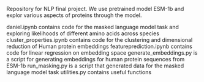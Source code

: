 Repository for NLP final project. We use pretrained model ESM-1b and explor various aspects of proteins through the model.

daniel.ipynb contains code for the masked language model task and exploring likelihoods of different amino acids across species
cluster_properties.ipynb contains code for the clustering and dimensional reduction of Human protein embeddings
featureprediction.ipynb contains code for linear regression on embedding space
generate_embeddings.py is a script for generating embeddings for human protein sequences from ESM-1b
run_masking.py is a script that generated data for the masked language model task
utilities.py contains useful functions
